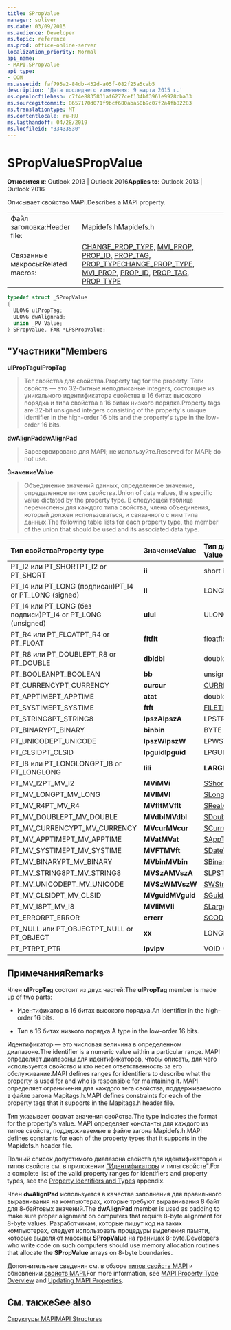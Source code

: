 ```yaml
---
title: SPropValue
manager: soliver
ms.date: 03/09/2015
ms.audience: Developer
ms.topic: reference
ms.prod: office-online-server
localization_priority: Normal
api_name:
- MAPI.SPropValue
api_type:
- COM
ms.assetid: faf795a2-84db-432d-a05f-082f25a5cab5
description: 'Дата последнего изменения: 9 марта 2015 г.'
ms.openlocfilehash: c7f4e8835831af6277cef134bf3961e9928cba33
ms.sourcegitcommit: 8657170d071f9bcf680aba50b9c07f2a4fb82283
ms.translationtype: MT
ms.contentlocale: ru-RU
ms.lasthandoff: 04/28/2019
ms.locfileid: "33433530"
---
```

# <a name="spropvalue"></a><span data-ttu-id="a2085-103">SPropValue</span><span class="sxs-lookup"><span data-stu-id="a2085-103">SPropValue</span></span>

  
  
<span data-ttu-id="a2085-104">**Относится к**: Outlook 2013 | Outlook 2016</span><span class="sxs-lookup"><span data-stu-id="a2085-104">**Applies to**: Outlook 2013 | Outlook 2016</span></span> 
  
<span data-ttu-id="a2085-105">Описывает свойство MAPI.</span><span class="sxs-lookup"><span data-stu-id="a2085-105">Describes a MAPI property.</span></span>
  
|||
|:-----|:-----|
|<span data-ttu-id="a2085-106">Файл заголовка:</span><span class="sxs-lookup"><span data-stu-id="a2085-106">Header file:</span></span>  <br/> |<span data-ttu-id="a2085-107">Mapidefs.h</span><span class="sxs-lookup"><span data-stu-id="a2085-107">Mapidefs.h</span></span>  <br/> |
|<span data-ttu-id="a2085-108">Связанные макросы:</span><span class="sxs-lookup"><span data-stu-id="a2085-108">Related macros:</span></span>  <br/> |<span data-ttu-id="a2085-109">[CHANGE_PROP_TYPE,](change_prop_type.md) [MVI_PROP,](mvi_prop.md) [PROP_ID,](prop_id.md) [PROP_TAG](prop_tag.md), [PROP_TYPE](prop_type.md)</span><span class="sxs-lookup"><span data-stu-id="a2085-109">[CHANGE_PROP_TYPE](change_prop_type.md), [MVI_PROP](mvi_prop.md), [PROP_ID](prop_id.md), [PROP_TAG](prop_tag.md), [PROP_TYPE](prop_type.md)</span></span> <br/> |
   
```cpp
typedef struct _SPropValue
{
  ULONG ulPropTag;
  ULONG dwAlignPad;
  union _PV Value;
} SPropValue, FAR *LPSPropValue;

```

## <a name="members"></a><span data-ttu-id="a2085-110">"Участники"</span><span class="sxs-lookup"><span data-stu-id="a2085-110">Members</span></span>

 <span data-ttu-id="a2085-111">**ulPropTag**</span><span class="sxs-lookup"><span data-stu-id="a2085-111">**ulPropTag**</span></span>
  
> <span data-ttu-id="a2085-112">Тег свойства для свойства.</span><span class="sxs-lookup"><span data-stu-id="a2085-112">Property tag for the property.</span></span> <span data-ttu-id="a2085-113">Теги свойств — это 32-битные неподписаные integers, состоящие из уникального идентификатора свойства в 16 битах высокого порядка и типа свойства в 16 битах низкого порядка.</span><span class="sxs-lookup"><span data-stu-id="a2085-113">Property tags are 32-bit unsigned integers consisting of the property's unique identifier in the high-order 16 bits and the property's type in the low-order 16 bits.</span></span>
    
 <span data-ttu-id="a2085-114">**dwAlignPad**</span><span class="sxs-lookup"><span data-stu-id="a2085-114">**dwAlignPad**</span></span>
  
> <span data-ttu-id="a2085-115">Зарезервировано для MAPI; не используйте.</span><span class="sxs-lookup"><span data-stu-id="a2085-115">Reserved for MAPI; do not use.</span></span> 
    
 <span data-ttu-id="a2085-116">**Значение**</span><span class="sxs-lookup"><span data-stu-id="a2085-116">**Value**</span></span>
  
> <span data-ttu-id="a2085-117">Объединение значений данных, определенное значение, определенное типом свойства.</span><span class="sxs-lookup"><span data-stu-id="a2085-117">Union of data values, the specific value dictated by the property type.</span></span> <span data-ttu-id="a2085-118">В следующей таблице перечислены для каждого типа свойства, члена объединения, который должен использоваться, и связанного с ним типа данных.</span><span class="sxs-lookup"><span data-stu-id="a2085-118">The following table lists for each property type, the member of the union that should be used and its associated data type.</span></span>
    
|<span data-ttu-id="a2085-119">**Тип свойства**</span><span class="sxs-lookup"><span data-stu-id="a2085-119">**Property type**</span></span>|<span data-ttu-id="a2085-120">**Значение**</span><span class="sxs-lookup"><span data-stu-id="a2085-120">**Value**</span></span>|<span data-ttu-id="a2085-121">**Тип данных значения**</span><span class="sxs-lookup"><span data-stu-id="a2085-121">**Data type of Value**</span></span>|
|:-----|:-----|:-----|
|<span data-ttu-id="a2085-122">PT_I2 или PT_SHORT</span><span class="sxs-lookup"><span data-stu-id="a2085-122">PT_I2 or PT_SHORT</span></span>  <br/> |<span data-ttu-id="a2085-123">**i**</span><span class="sxs-lookup"><span data-stu-id="a2085-123">**i**</span></span> <br/> |<span data-ttu-id="a2085-124">short int</span><span class="sxs-lookup"><span data-stu-id="a2085-124">short int</span></span>  <br/> |
|<span data-ttu-id="a2085-125">PT_I4 или PT_LONG (подписан)</span><span class="sxs-lookup"><span data-stu-id="a2085-125">PT_I4 or PT_LONG (signed)</span></span>  <br/> |<span data-ttu-id="a2085-126">**l**</span><span class="sxs-lookup"><span data-stu-id="a2085-126">**l**</span></span> <br/> |<span data-ttu-id="a2085-127">LONG</span><span class="sxs-lookup"><span data-stu-id="a2085-127">LONG</span></span>  <br/> |
|<span data-ttu-id="a2085-128">PT_I4 или PT_LONG (без подписи)</span><span class="sxs-lookup"><span data-stu-id="a2085-128">PT_I4 or PT_LONG (unsigned)</span></span>  <br/> |<span data-ttu-id="a2085-129">**ul**</span><span class="sxs-lookup"><span data-stu-id="a2085-129">**ul**</span></span> <br/> |<span data-ttu-id="a2085-130">ULONG</span><span class="sxs-lookup"><span data-stu-id="a2085-130">ULONG</span></span>  <br/> |
|<span data-ttu-id="a2085-131">PT_R4 или PT_FLOAT</span><span class="sxs-lookup"><span data-stu-id="a2085-131">PT_R4 or PT_FLOAT</span></span>  <br/> |<span data-ttu-id="a2085-132">**flt**</span><span class="sxs-lookup"><span data-stu-id="a2085-132">**flt**</span></span> <br/> |<span data-ttu-id="a2085-133">float</span><span class="sxs-lookup"><span data-stu-id="a2085-133">float</span></span>  <br/> |
|<span data-ttu-id="a2085-134">PT_R8 или PT_DOUBLE</span><span class="sxs-lookup"><span data-stu-id="a2085-134">PT_R8 or PT_DOUBLE</span></span>  <br/> |<span data-ttu-id="a2085-135">**dbl**</span><span class="sxs-lookup"><span data-stu-id="a2085-135">**dbl**</span></span> <br/> |<span data-ttu-id="a2085-136">double</span><span class="sxs-lookup"><span data-stu-id="a2085-136">double</span></span>  <br/> |
|<span data-ttu-id="a2085-137">PT_BOOLEAN</span><span class="sxs-lookup"><span data-stu-id="a2085-137">PT_BOOLEAN</span></span>  <br/> |<span data-ttu-id="a2085-138">**b**</span><span class="sxs-lookup"><span data-stu-id="a2085-138">**b**</span></span> <br/> |<span data-ttu-id="a2085-139">unsigned short int</span><span class="sxs-lookup"><span data-stu-id="a2085-139">unsigned short int</span></span>  <br/> |
|<span data-ttu-id="a2085-140">PT_CURRENCY</span><span class="sxs-lookup"><span data-stu-id="a2085-140">PT_CURRENCY</span></span>  <br/> |<span data-ttu-id="a2085-141">**cur**</span><span class="sxs-lookup"><span data-stu-id="a2085-141">**cur**</span></span> <br/> |[<span data-ttu-id="a2085-142">CURRENCY</span><span class="sxs-lookup"><span data-stu-id="a2085-142">CURRENCY</span></span>](currency.md) <br/> |
|<span data-ttu-id="a2085-143">PT_APPTIME</span><span class="sxs-lookup"><span data-stu-id="a2085-143">PT_APPTIME</span></span>  <br/> |<span data-ttu-id="a2085-144">**at**</span><span class="sxs-lookup"><span data-stu-id="a2085-144">**at**</span></span> <br/> |<span data-ttu-id="a2085-145">double</span><span class="sxs-lookup"><span data-stu-id="a2085-145">double</span></span>  <br/> |
|<span data-ttu-id="a2085-146">PT_SYSTIME</span><span class="sxs-lookup"><span data-stu-id="a2085-146">PT_SYSTIME</span></span>  <br/> |<span data-ttu-id="a2085-147">**ft**</span><span class="sxs-lookup"><span data-stu-id="a2085-147">**ft**</span></span> <br/> |[<span data-ttu-id="a2085-148">FILETIME</span><span class="sxs-lookup"><span data-stu-id="a2085-148">FILETIME</span></span>](filetime.md) <br/> |
|<span data-ttu-id="a2085-149">PT_STRING8</span><span class="sxs-lookup"><span data-stu-id="a2085-149">PT_STRING8</span></span>  <br/> |<span data-ttu-id="a2085-150">**lpszA**</span><span class="sxs-lookup"><span data-stu-id="a2085-150">**lpszA**</span></span> <br/> |<span data-ttu-id="a2085-151">LPSTR</span><span class="sxs-lookup"><span data-stu-id="a2085-151">LPSTR</span></span>  <br/> |
|<span data-ttu-id="a2085-152">PT_BINARY</span><span class="sxs-lookup"><span data-stu-id="a2085-152">PT_BINARY</span></span>  <br/> |<span data-ttu-id="a2085-153">**bin**</span><span class="sxs-lookup"><span data-stu-id="a2085-153">**bin**</span></span> <br/> |<span data-ttu-id="a2085-154">BYTE [array]</span><span class="sxs-lookup"><span data-stu-id="a2085-154">BYTE [array]</span></span>  <br/> |
|<span data-ttu-id="a2085-155">PT_UNICODE</span><span class="sxs-lookup"><span data-stu-id="a2085-155">PT_UNICODE</span></span>  <br/> |<span data-ttu-id="a2085-156">**lpszW**</span><span class="sxs-lookup"><span data-stu-id="a2085-156">**lpszW**</span></span> <br/> |<span data-ttu-id="a2085-157">LPWSTR</span><span class="sxs-lookup"><span data-stu-id="a2085-157">LPWSTR</span></span>  <br/> |
|<span data-ttu-id="a2085-158">PT_CLSID</span><span class="sxs-lookup"><span data-stu-id="a2085-158">PT_CLSID</span></span>  <br/> |<span data-ttu-id="a2085-159">**lpguid**</span><span class="sxs-lookup"><span data-stu-id="a2085-159">**lpguid**</span></span> <br/> |<span data-ttu-id="a2085-160">LPGUID</span><span class="sxs-lookup"><span data-stu-id="a2085-160">LPGUID</span></span>  <br/> |
|<span data-ttu-id="a2085-161">PT_I8 или PT_LONGLONG</span><span class="sxs-lookup"><span data-stu-id="a2085-161">PT_I8 or PT_LONGLONG</span></span>  <br/> |<span data-ttu-id="a2085-162">**li**</span><span class="sxs-lookup"><span data-stu-id="a2085-162">**li**</span></span> <br/> |<span data-ttu-id="a2085-163">**LARGE_INTEGER**</span><span class="sxs-lookup"><span data-stu-id="a2085-163">**LARGE_INTEGER**</span></span> <br/> |
|<span data-ttu-id="a2085-164">PT_MV_I2</span><span class="sxs-lookup"><span data-stu-id="a2085-164">PT_MV_I2</span></span>  <br/> |<span data-ttu-id="a2085-165">**MVi**</span><span class="sxs-lookup"><span data-stu-id="a2085-165">**MVi**</span></span> <br/> |[<span data-ttu-id="a2085-166">SShortArray</span><span class="sxs-lookup"><span data-stu-id="a2085-166">SShortArray</span></span>](sshortarray.md) <br/> |
|<span data-ttu-id="a2085-167">PT_MV_LONG</span><span class="sxs-lookup"><span data-stu-id="a2085-167">PT_MV_LONG</span></span>  <br/> |<span data-ttu-id="a2085-168">**MVI**</span><span class="sxs-lookup"><span data-stu-id="a2085-168">**MVI**</span></span> <br/> |[<span data-ttu-id="a2085-169">SLongArray</span><span class="sxs-lookup"><span data-stu-id="a2085-169">SLongArray</span></span>](slongarray.md) <br/> |
|<span data-ttu-id="a2085-170">PT_MV_R4</span><span class="sxs-lookup"><span data-stu-id="a2085-170">PT_MV_R4</span></span>  <br/> |<span data-ttu-id="a2085-171">**MVflt**</span><span class="sxs-lookup"><span data-stu-id="a2085-171">**MVflt**</span></span> <br/> |[<span data-ttu-id="a2085-172">SRealArray</span><span class="sxs-lookup"><span data-stu-id="a2085-172">SRealArray</span></span>](srealarray.md) <br/> |
|<span data-ttu-id="a2085-173">PT_MV_DOUBLE</span><span class="sxs-lookup"><span data-stu-id="a2085-173">PT_MV_DOUBLE</span></span>  <br/> |<span data-ttu-id="a2085-174">**MVdbl**</span><span class="sxs-lookup"><span data-stu-id="a2085-174">**MVdbl**</span></span> <br/> |[<span data-ttu-id="a2085-175">SDoubleArray</span><span class="sxs-lookup"><span data-stu-id="a2085-175">SDoubleArray</span></span>](sdoublearray.md) <br/> |
|<span data-ttu-id="a2085-176">PT_MV_CURRENCY</span><span class="sxs-lookup"><span data-stu-id="a2085-176">PT_MV_CURRENCY</span></span>  <br/> |<span data-ttu-id="a2085-177">**MVcur**</span><span class="sxs-lookup"><span data-stu-id="a2085-177">**MVcur**</span></span> <br/> |[<span data-ttu-id="a2085-178">SCurrencyArray</span><span class="sxs-lookup"><span data-stu-id="a2085-178">SCurrencyArray</span></span>](scurrencyarray.md) <br/> |
|<span data-ttu-id="a2085-179">PT_MV_APPTIME</span><span class="sxs-lookup"><span data-stu-id="a2085-179">PT_MV_APPTIME</span></span>  <br/> |<span data-ttu-id="a2085-180">**MVat**</span><span class="sxs-lookup"><span data-stu-id="a2085-180">**MVat**</span></span> <br/> |[<span data-ttu-id="a2085-181">SAppTimeArray</span><span class="sxs-lookup"><span data-stu-id="a2085-181">SAppTimeArray</span></span>](sapptimearray.md) <br/> |
|<span data-ttu-id="a2085-182">PT_MV_SYSTIME</span><span class="sxs-lookup"><span data-stu-id="a2085-182">PT_MV_SYSTIME</span></span>  <br/> |<span data-ttu-id="a2085-183">**MVFT**</span><span class="sxs-lookup"><span data-stu-id="a2085-183">**MVft**</span></span> <br/> |[<span data-ttu-id="a2085-184">SDateTimeArray</span><span class="sxs-lookup"><span data-stu-id="a2085-184">SDateTimeArray</span></span>](sdatetimearray.md) <br/> |
|<span data-ttu-id="a2085-185">PT_MV_BINARY</span><span class="sxs-lookup"><span data-stu-id="a2085-185">PT_MV_BINARY</span></span>  <br/> |<span data-ttu-id="a2085-186">**MVbin**</span><span class="sxs-lookup"><span data-stu-id="a2085-186">**MVbin**</span></span> <br/> |[<span data-ttu-id="a2085-187">SBinaryArray</span><span class="sxs-lookup"><span data-stu-id="a2085-187">SBinaryArray</span></span>](sbinaryarray.md) <br/> |
|<span data-ttu-id="a2085-188">PT_MV_STRING8</span><span class="sxs-lookup"><span data-stu-id="a2085-188">PT_MV_STRING8</span></span>  <br/> |<span data-ttu-id="a2085-189">**MVSzA**</span><span class="sxs-lookup"><span data-stu-id="a2085-189">**MVszA**</span></span> <br/> |[<span data-ttu-id="a2085-190">SLPSTRArray</span><span class="sxs-lookup"><span data-stu-id="a2085-190">SLPSTRArray</span></span>](slpstrarray.md) <br/> |
|<span data-ttu-id="a2085-191">PT_MV_UNICODE</span><span class="sxs-lookup"><span data-stu-id="a2085-191">PT_MV_UNICODE</span></span>  <br/> |<span data-ttu-id="a2085-192">**MVSzW**</span><span class="sxs-lookup"><span data-stu-id="a2085-192">**MVszW**</span></span> <br/> |[<span data-ttu-id="a2085-193">SWStringArray</span><span class="sxs-lookup"><span data-stu-id="a2085-193">SWStringArray</span></span>](swstringarray.md) <br/> |
|<span data-ttu-id="a2085-194">PT_MV_CLSID</span><span class="sxs-lookup"><span data-stu-id="a2085-194">PT_MV_CLSID</span></span>  <br/> |<span data-ttu-id="a2085-195">**MVguid**</span><span class="sxs-lookup"><span data-stu-id="a2085-195">**MVguid**</span></span> <br/> |[<span data-ttu-id="a2085-196">SGuidArray</span><span class="sxs-lookup"><span data-stu-id="a2085-196">SGuidArray</span></span>](sguidarray.md) <br/> |
|<span data-ttu-id="a2085-197">PT_MV_I8</span><span class="sxs-lookup"><span data-stu-id="a2085-197">PT_MV_I8</span></span>  <br/> |<span data-ttu-id="a2085-198">**MVli**</span><span class="sxs-lookup"><span data-stu-id="a2085-198">**MVli**</span></span> <br/> |[<span data-ttu-id="a2085-199">SLargeIntegerArray</span><span class="sxs-lookup"><span data-stu-id="a2085-199">SLargeIntegerArray</span></span>](slargeintegerarray.md) <br/> |
|<span data-ttu-id="a2085-200">PT_ERROR</span><span class="sxs-lookup"><span data-stu-id="a2085-200">PT_ERROR</span></span>  <br/> |<span data-ttu-id="a2085-201">**err**</span><span class="sxs-lookup"><span data-stu-id="a2085-201">**err**</span></span> <br/> |[<span data-ttu-id="a2085-202">SCODE</span><span class="sxs-lookup"><span data-stu-id="a2085-202">SCODE</span></span>](scode.md) <br/> |
|<span data-ttu-id="a2085-203">PT_NULL или PT_OBJECT</span><span class="sxs-lookup"><span data-stu-id="a2085-203">PT_NULL or PT_OBJECT</span></span>  <br/> |<span data-ttu-id="a2085-204">**x**</span><span class="sxs-lookup"><span data-stu-id="a2085-204">**x**</span></span> <br/> |<span data-ttu-id="a2085-205">LONG</span><span class="sxs-lookup"><span data-stu-id="a2085-205">LONG</span></span>  <br/> |
|<span data-ttu-id="a2085-206">PT_PTR</span><span class="sxs-lookup"><span data-stu-id="a2085-206">PT_PTR</span></span>  <br/> |<span data-ttu-id="a2085-207">**lpv**</span><span class="sxs-lookup"><span data-stu-id="a2085-207">**lpv**</span></span> <br/> |<span data-ttu-id="a2085-208">VOID \*</span><span class="sxs-lookup"><span data-stu-id="a2085-208">VOID \*</span></span>  <br/> |
   
## <a name="remarks"></a><span data-ttu-id="a2085-209">Примечания</span><span class="sxs-lookup"><span data-stu-id="a2085-209">Remarks</span></span>

<span data-ttu-id="a2085-210">Член **ulPropTag** состоит из двух частей:</span><span class="sxs-lookup"><span data-stu-id="a2085-210">The **ulPropTag** member is made up of two parts:</span></span> 
  
- <span data-ttu-id="a2085-211">Идентификатор в 16 битах высокого порядка.</span><span class="sxs-lookup"><span data-stu-id="a2085-211">An identifier in the high-order 16 bits.</span></span>
    
- <span data-ttu-id="a2085-212">Тип в 16 битах низкого порядка.</span><span class="sxs-lookup"><span data-stu-id="a2085-212">A type in the low-order 16 bits.</span></span>
    
<span data-ttu-id="a2085-213">Идентификатор — это числовая величина в определенном диапазоне.</span><span class="sxs-lookup"><span data-stu-id="a2085-213">The identifier is a numeric value within a particular range.</span></span> <span data-ttu-id="a2085-214">MAPI определяет диапазоны для идентификаторов, чтобы описать, для чего используется свойство и кто несет ответственность за его обслуживание.</span><span class="sxs-lookup"><span data-stu-id="a2085-214">MAPI defines ranges for identifiers to describe what the property is used for and who is responsible for maintaining it.</span></span> <span data-ttu-id="a2085-215">MAPI определяет ограничения для каждого тега свойства, поддерживаемого в файле загона Mapitags.h.</span><span class="sxs-lookup"><span data-stu-id="a2085-215">MAPI defines constraints for each of the property tags that it supports in the Mapitags.h header file.</span></span>
  
<span data-ttu-id="a2085-216">Тип указывает формат значения свойства.</span><span class="sxs-lookup"><span data-stu-id="a2085-216">The type indicates the format for the property's value.</span></span> <span data-ttu-id="a2085-217">MAPI определяет константы для каждого из типов свойств, поддерживаемые в файле загона Mapidefs.h.</span><span class="sxs-lookup"><span data-stu-id="a2085-217">MAPI defines constants for each of the property types that it supports in the Mapidefs.h header file.</span></span> 
  
<span data-ttu-id="a2085-218">Полный список допустимого диапазона свойств для идентификаторов и типов свойств см. в приложении ["Идентификаторы](property-identifiers-and-types.md) и типы свойств".</span><span class="sxs-lookup"><span data-stu-id="a2085-218">For a complete list of the valid property ranges for identifiers and property types, see the [Property Identifiers and Types](property-identifiers-and-types.md) appendix.</span></span> 
  
<span data-ttu-id="a2085-219">Член **dwAlignPad** используется в качестве заполнения для правильного выравнивания на компьютерах, которые требуют выравнивания 8 байт для 8-байтовых значений.</span><span class="sxs-lookup"><span data-stu-id="a2085-219">The **dwAlignPad** member is used as padding to make sure proper alignment on computers that require 8-byte alignment for 8-byte values.</span></span> <span data-ttu-id="a2085-220">Разработчикам, которые пишут код на таких компьютерах, следует использовать процедуры выделения памяти, которые выделяют массивы **SPropValue** на границах 8-byte.</span><span class="sxs-lookup"><span data-stu-id="a2085-220">Developers who write code on such computers should use memory allocation routines that allocate the **SPropValue** arrays on 8-byte boundaries.</span></span> 
  
<span data-ttu-id="a2085-221">Дополнительные сведения см. в обзоре [типов свойств MAPI](mapi-property-type-overview.md) и обновлении [свойств MAPI.](updating-mapi-properties.md)</span><span class="sxs-lookup"><span data-stu-id="a2085-221">For more information, see [MAPI Property Type Overview](mapi-property-type-overview.md) and [Updating MAPI Properties](updating-mapi-properties.md).</span></span> 
  
## <a name="see-also"></a><span data-ttu-id="a2085-222">См. также</span><span class="sxs-lookup"><span data-stu-id="a2085-222">See also</span></span>



[<span data-ttu-id="a2085-223">Структуры MAPI</span><span class="sxs-lookup"><span data-stu-id="a2085-223">MAPI Structures</span></span>](mapi-structures.md)

